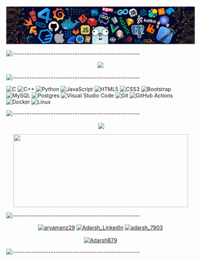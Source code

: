 <!-- ----------- HEAD SECTION ------------ -->

![banner.png](./images/github-banner.png)

![-----------------------------------------------------](https://raw.githubusercontent.com/andreasbm/readme/master/assets/lines/cloudy.png)

<p align="center">
  <img src="https://readme-typing-svg.herokuapp.com?color=ec9783&size=30&center=true&vCenter=true&width=550&height=70&lines=Hey+There+👋🏻+I'm+Adarsh;+Devops+Enthusiast+☀;Machine+Learning+Engineer+💻;">
</p>

<!-- ![-----------------------------------------------------](https://raw.githubusercontent.com/andreasbm/readme/master/assets/lines/cloudy.png) -->

<!-- ![background.png](./images/github-back.jpg) -->

![-----------------------------------------------------](https://raw.githubusercontent.com/andreasbm/readme/master/assets/lines/cloudy.png)

<!-- ----------- HEAD SECTION END ------------ -->

<!-- ----------- TECH STACK SECTION ------------ -->

![C](https://img.shields.io/badge/c-%2300599C.svg?style=for-the-badge&logo=c&logoColor=white) ![C++](https://img.shields.io/badge/c++-%2300599C.svg?style=for-the-badge&logo=c%2B%2B&logoColor=white) ![Python](https://img.shields.io/badge/python-3670A0?style=for-the-badge&logo=python&logoColor=ffdd54) ![JavaScript](https://img.shields.io/badge/javascript-%23323330.svg?style=for-the-badge&logo=javascript&logoColor=%23F7DF1E) ![HTML5](https://img.shields.io/badge/html5-%23E34F26.svg?style=for-the-badge&logo=html5&logoColor=white) ![CSS3](https://img.shields.io/badge/css3-%231572B6.svg?style=for-the-badge&logo=css3&logoColor=white) ![Bootstrap](https://img.shields.io/badge/bootstrap-%23563D7C.svg?style=for-the-badge&logo=bootstrap&logoColor=white) ![MySQL](https://img.shields.io/badge/mysql-%2300f.svg?style=for-the-badge&logo=mysql&logoColor=white) ![Postgres](https://img.shields.io/badge/postgres-%23316192.svg?style=for-the-badge&logo=postgresql&logoColor=white) ![Visual Studio Code](https://img.shields.io/badge/Visual%20Studio%20Code-0078d7.svg?style=for-the-badge&logo=visual-studio-code&logoColor=white) ![Git](https://img.shields.io/badge/git-%23F05033.svg?style=for-the-badge&logo=git&logoColor=white) ![GitHub Actions](https://img.shields.io/badge/githubactions-%232671E5.svg?style=for-the-badge&logo=githubactions&logoColor=white) ![Docker](https://img.shields.io/badge/docker-%230db7ed.svg?style=for-the-badge&logo=docker&logoColor=white) ![Linux](https://img.shields.io/badge/Linux-FCC624?style=for-the-badge&logo=linux&logoColor=black)

![-----------------------------------------------------](https://raw.githubusercontent.com/andreasbm/readme/master/assets/lines/cloudy.png)

<!-- ----------- TECH STACK SECTION END------------ -->

<!-- ----------- GITHUB STATS SECTION ------------ -->

<p align ="center">&nbsp;<img align="center" src="https://github-readme-stats.vercel.app/api?username=Adarsh79&show_icons=true&count_private=true&theme=aura_dark" />

<p align="center"><img align="center" src="https://leetcode-stats-six.vercel.app/api?username=Adarsh_079" height="195" width="467" />

![-----------------------------------------------------](https://raw.githubusercontent.com/andreasbm/readme/master/assets/lines/cloudy.png)

<!-- ----------- GITHUB STATS SECTION END ------------ -->

<!-- ----------- CONNECT WITH ME SECTION ------------ -->

<!-- ![connect-with-me.png](./images/contact.png) -->

<p align="center">
<a href="https://discordapp.com/users/adarshbhaskar/" target="blank"><img align="center" src="https://img.shields.io/badge/Discord-7289DA?style=for-the-badge&logo=discord&logoColor=white" alt="aryamanz29"/></a> <a href="https://www.linkedin.com/in/b-a-adarsh" target="blank"><img align="center" src="https://img.shields.io/badge/LinkedIn-0077B5?style=for-the-badge&logo=linkedin&logoColor=white" alt="Adarsh_LinkedIn"/></a> <a href="https://www.instagram.com/adarsh_7903/" target="blank"><img align="center" src="https://img.shields.io/badge/Instagram-E4405F?style=for-the-badge&logo=instagram&logoColor=white" alt="adarsh_7903" /></a>
<br>
<br>
<a href="https://twitter.com/AdarshB79" target="blank"><img src="https://img.shields.io/twitter/follow/AdarshB79?logo=twitter&style=for-the-badge" alt="AdarshB79" /></a>
</p>

![-----------------------------------------------------](https://raw.githubusercontent.com/andreasbm/readme/master/assets/lines/cloudy.png)

<!-- ----------- CONNECT WITH ME SECTION END ------------ -->

[twitter]: https://twitter.com/AdarshB79
[instagram]: https://www.instagram.com/adarsh_7903/
[linkedin]: https://www.linkedin.com/in/b-a-adarsh
[github]:https://github.com/Adarsh79
[gmail]:mailto:adarsh.bhaskar7903@gmail.com
